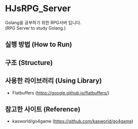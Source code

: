 # HJsRPG_Server

Golang을 공부하기 위한 RPG서버 입니다.  
(RPG Server to study Golang.)

## 실행 방법 (How to Run)

## 구조 (Structure)

## 사용한 라이브러리 (Using Library)

* Flatbuffers (<https://google.github.io/flatbuffers/>)

## 참고한 사이트 (Reference)

* kasworld/go4game (<https://github.com/kasworld/go4game>)